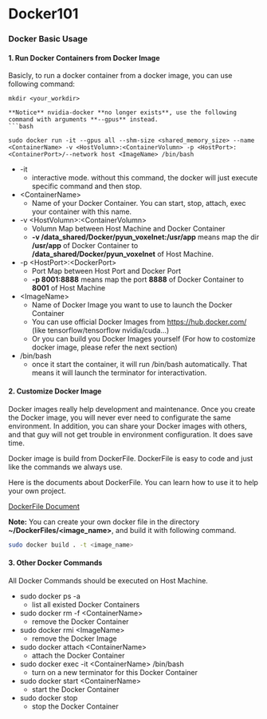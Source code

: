 # Docker101
### Docker Basic Usage
#### 1. Run Docker Containers from Docker Image
Basicly, to run a docker container from a docker image, you can use following command:
```
mkdir <your_workdir>

**Notice** nvidia-docker **no longer exists**, use the following command with arguments **--gpus** instead. 
​```bash

sudo docker run -it --gpus all --shm-size <shared_memory_size> --name <ContainerName> -v <HostVolumn>:<ContainerVolumn> -p <HostPort>:<ContainerPort>/--network host <ImageName> /bin/bash
```

* -it 
    * interactive mode. without this command, the docker will just execute specific command and then stop.
* \<ContainerName\> 
    * Name of your Docker Container. You can start, stop, attach, exec your container with this name.
* -v \<HostVolumn\>:\<ContainerVolumn\>
    * Volumn Map between Host Machine and Docker Container
    * **-v /data_shared/Docker/pyun_voxelnet:/usr/app** means map the dir **/usr/app** of Docker Container to **/data_shared/Docker/pyun_voxelnet** of Host Machine.
* -p \<HostPort\>:\<DockerPort\>
    * Port Map between Host Port and Docker Port
    * **-p 8001:8888** means map the port **8888** of Docker Container to **8001** of Host Machine
* \<ImageName\>
    * Name of Docker Image you want to use to launch the Docker Container
    * You can use official Docker Images from https://hub.docker.com/ (like tensorflow/tensorflow nvidia/cuda...)
    * Or you can build you Docker Images yourself (For how to costomize docker image, please refer the next section)
* /bin/bash
    * once it start the container, it will run /bin/bash automatically. That means it will launch the terminator for interactivation.

#### 2. Customize Docker Image
Docker images really help development and maintenance. 
Once you create the Docker image, you will never ever need to configurate the same environment. 
In addition, you can share your Docker images with others, and that guy will not get trouble in environment configuration. It does save time.

Docker image is build from DockerFile. 
DockerFile is easy to code and just like the commands we always use.

Here is the documents about DockerFile. You can learn how to use it to help your own project.

[DockerFile Document](https://docs.docker.com/engine/reference/builder/)

**Note:**
You can create your own docker file in the directory **~/DockerFiles/<image_name>**, 
and build it with following command.
```sh
sudo docker build . -t <image_name>
```

#### 3. Other Docker Commands
All Docker Commands should be executed on Host Machine.
* sudo docker ps -a
    * list all existed Docker Containers
* sudo docker rm -f \<ContainerName\>
    * remove the Docker Container
* sudo docker rmi \<ImageName\>
    * remove the Docker Image
* sudo docker attach \<ContainerName\>
    * attach the Docker Container
* sudo docker exec -it \<ContainerName\> /bin/bash
    * turn on a new terminator for this Docker Container
* sudo docker start \<ContainerName\>
    * start the Docker Container
* sudo docker stop
    * stop the Docker Container
